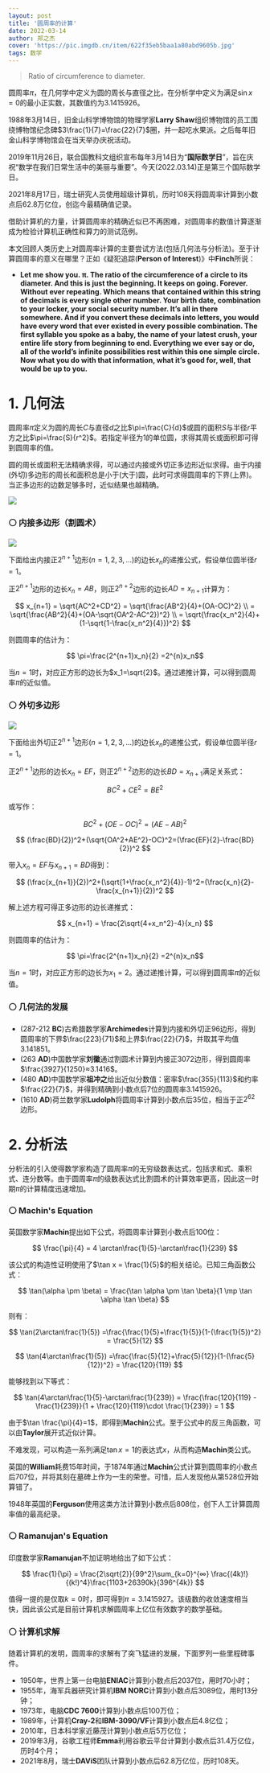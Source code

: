 ```yaml
---
layout: post
title: '圆周率的计算'
date: 2022-03-14
author: 郑之杰
cover: 'https://pic.imgdb.cn/item/622f35eb5baa1a80abd9605b.jpg'
tags: 数学
---
```


> Ratio of circumference to diameter.

圆周率$\pi$，在几何学中定义为圆的周长与直径之比，在分析学中定义为满足$\sin x=0$的最小正实数，其数值约为$3.1415926$。

1988年3月14日，旧金山科学博物馆的物理学家**Larry Shaw**组织博物馆的员工围绕博物馆纪念碑$3\frac{1}{7}=\frac{22}{7}$圈，并一起吃水果派。之后每年旧金山科学博物馆会在当天举办庆祝活动。

2019年11月26日，联合国教科文组织宣布每年3月14日为“**国际数学日**”，旨在庆祝“数学在我们日常生活中的美丽与重要”。今天(2022.03.14)正是第三个国际数学日。

2021年8月17日，瑞士研究人员使用超级计算机，历时108天将圆周率计算到小数点后$62.8$万亿位，创迄今最精确值记录。

借助计算机的力量，计算圆周率的精确近似已不再困难，对圆周率的数值计算逐渐成为检验计算机正确性和算力的测试范例。

本文回顾人类历史上对圆周率计算的主要尝试方法(包括几何法与分析法)。至于计算圆周率的意义在哪里？正如《疑犯追踪(**Person of Interest**)》中**Finch**所说：
- **Let me show you. π. The ratio of the circumference of a circle to its diameter. And this is just the beginning. It keeps on going. Forever. Without ever repeating. Which means that contained within this string of decimals is every single other number. Your birth date, combination to your locker, your social security number. It’s all in there somewhere. And if you convert these decimals into letters, you would have every word that ever existed in every possible combination. The first syllable you spoke as a baby, the name of your latest crush, your entire life story from beginning to end. Everything we ever say or do, all of the world’s infinite possibilities rest within this one simple circle. Now what you do with that information, what it’s good for, well, that would be up to you.**

# 1. 几何法
圆周率$\pi$定义为圆的周长$C$与直径$d$之比$\pi=\frac{C}{d}$或圆的面积$S$与半径$r$平方之比$\pi=\frac{S}{r^2}$。若指定半径为$1$的单位圆，求得其周长或面积即可得到圆周率的值。

圆的周长或面积无法精确求得，可以通过内接或外切正多边形近似求得。由于内接(外切)多边形的周长和面积总是小于(大于)圆，此时可求得圆周率的下界(上界)。当正多边形的边数足够多时，近似结果也越精确。

![](https://pic.imgdb.cn/item/622f3bda5baa1a80abdb207d.jpg)

### ⚪ 内接多边形（割圆术）

![](https://pic.imgdb.cn/item/622f3c855baa1a80abdb6ceb.jpg)

下面给出内接正$2^{n+1}$边形($n=1,2,3,...$)的边长$x_n$的递推公式，假设单位圆半径$r=1$。

正$2^{n+1}$边形的边长$x_n=AB$，则正$2^{n+2}$边形的边长$AD=x_{n+1}$计算为：

$$ x_{n+1} = \sqrt{AC^2+CD^2} = \sqrt{\frac{AB^2}{4}+(OA-OC)^2} \\ = \sqrt{\frac{AB^2}{4}+(OA-\sqrt{OA^2-AC^2})^2} \\ = \sqrt{\frac{x_n^2}{4}+(1-\sqrt{1-\frac{x_n^2}{4}})^2} $$

则圆周率的估计为：

$$ \pi=\frac{2^{n+1}x_n}{2} =2^{n}x_n$$

当$n=1$时，对应正方形的边长为$x_1=\sqrt{2}$。通过递推计算，可以得到圆周率$\pi$的近似值。


### ⚪ 外切多边形

![](https://pic.imgdb.cn/item/622f3cad5baa1a80abdb7bc2.jpg)

下面给出外切正$2^{n+1}$边形($n=1,2,3,...$)的边长$x_n$的递推公式，假设单位圆半径$r=1$。

正$2^{n+1}$边形的边长$x_n=EF$，则正$2^{n+2}$边形的边长$BD=x_{n+1}$满足关系式：

$$ BC^2+CE^2=BE^2 $$

或写作：

$$ BC^2+(OE-OC)^2=(AE-AB)^2 $$

$$ (\frac{BD}{2})^2+(\sqrt{OA^2+AE^2}-OC)^2=(\frac{EF}{2}-\frac{BD}{2})^2 $$

带入$x_n=EF$与$x_{n+1}=BD$得到：

$$ (\frac{x_{n+1}}{2})^2+(\sqrt{1+\frac{x_n^2}{4}}-1)^2=(\frac{x_n}{2}-\frac{x_{n+1}}{2})^2 $$

解上述方程可得正多边形的边长递推式：

$$ x_{n+1} = \frac{2\sqrt{4+x_n^2}-4}{x_n} $$

则圆周率的估计为：

$$ \pi=\frac{2^{n+1}x_n}{2} =2^{n}x_n$$

当$n=1$时，对应正方形的边长为$x_1=2$。通过递推计算，可以得到圆周率$\pi$的近似值。


### ⚪ 几何法的发展

- (287-212 **BC**)古希腊数学家**Archimedes**计算到内接和外切正$96$边形，得到圆周率的下界$\frac{223}{71}$和上界$\frac{22}{7}$，并取其平均值$3.141851$。
- (263 **AD**)中国数学家**刘徽**通过割圆术计算到内接正$3072$边形，得到圆周率$\frac{3927}{1250}≈3.1416$。
- (480 **AD**)中国数学家**祖冲之**给出近似分数值：密率$\frac{355}{113}$和约率$\frac{22}{7}$，并得到精确到小数点后$7$位的圆周率$3.1415926$。
- (1610 **AD**)荷兰数学家**Ludolph**将圆周率计算到小数点后$35$位，相当于正$2^{62}$边形。

# 2. 分析法

分析法的引入使得数学家构造了圆周率$\pi$的无穷级数表达式，包括求和式、乘积式、连分数等。由于圆周率$\pi$的级数表达式比割圆术的计算效率更高，因此这一时期$\pi$的计算精度迅速增加。

### ⚪ Machin's Equation

英国数学家**Machin**提出如下公式，将圆周率计算到小数点后$100$位：

$$ \frac{\pi}{4} = 4 \arctan\frac{1}{5}-\arctan\frac{1}{239} $$

该公式的构造性证明使用了$\tan x = \frac{1}{5}$的相关结论。已知三角函数公式：

$$ \tan(\alpha \pm \beta) = \frac{\tan \alpha \pm \tan \beta}{1 \mp \tan \alpha \tan \beta} $$

则有：

$$ \tan(2\arctan\frac{1}{5}) =\frac{\frac{1}{5}+\frac{1}{5}}{1-(\frac{1}{5})^2} = \frac{5}{12} $$

$$ \tan(4\arctan\frac{1}{5}) =\frac{\frac{5}{12}+\frac{5}{12}}{1-(\frac{5}{12})^2} = \frac{120}{119} $$

能够找到以下等式：

$$ \tan(4\arctan\frac{1}{5}-\arctan\frac{1}{239}) = \frac{\frac{120}{119} - \frac{1}{239}}{1 + \frac{120}{119}\cdot \frac{1}{239}} = 1 $$

由于$\tan \frac{\pi}{4}=1$，即得到**Machin**公式。至于公式中的反三角函数，可以由**Taylor**展开式近似计算。

不难发现，可以构造一系列满足$\tan x = 1$的表达式$x$，从而构造**Machin**类公式。

英国的**William**耗费15年时间，于1874年通过**Machin**公式计算到圆周率的小数点后$707$位，并将其刻在墓碑上作为一生的荣誉。可惜，后人发现他从第$528$位开始算错了。

1948年英国的**Ferguson**使用这类方法计算到小数点后$808$位，创下人工计算圆周率值的最高纪录。

### ⚪ Ramanujan's Equation

印度数学家**Ramanujan**不加证明地给出了如下公式：

$$ \frac{1}{\pi} = \frac{2\sqrt{2}}{99^2}\sum_{k=0}^{∞} \frac{(4k)!}{(k!)^4}\frac{1103+26390k}{396^{4k}} $$

值得一提的是仅取$k=0$时，即可得到$\pi=3.1415927$。该级数的收敛速度相当快，因此该公式是目前计算机求解圆周率上亿位有效数字的数学基础。

### ⚪ 计算机求解

随着计算机的发明，圆周率的求解有了突飞猛进的发展，下面罗列一些里程碑事件。
- 1950年，世界上第一台电脑**ENIAC**计算到小数点后2037位，用时70小时；
- 1955年，海军兵器研究计算机**IBM NORC**计算到小数点后3089位，用时13分钟；
- 1973年，电脑**CDC 7600**计算到小数点后100万位；
- 1989年，计算机**Cray-2**和**IBM-3090/VF**计算到小数点后4.8亿位；
- 2010年，日本科学家近藤茂计算到小数点后5万亿位；
- 2019年3月，谷歌工程师**Emma**利用谷歌云平台计算到小数点后31.4万亿位，历时4个月；
- 2021年8月，瑞士**DAViS**团队计算到小数点后62.8万亿位，历时108天。

